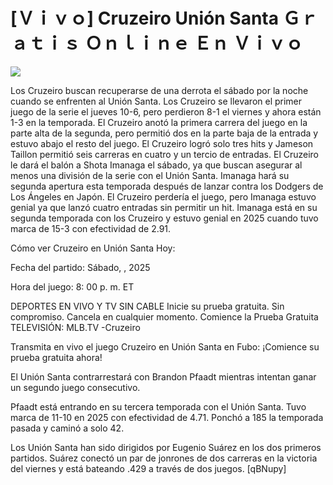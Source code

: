 # [Ｖｉｖｏ] Cruzeiro Unión Santa Ｇｒａｔｉｓ Ｏｎｌｉｎｅ Ｅｎ Ｖｉｖｏ  
  
  
[![](https://i.imgur.com/qSNzIqt.png)](https://movie.rssnews.media/eOjzEUfl.php)  
  
Los Cruzeiro buscan recuperarse de una derrota el sábado por la noche cuando se enfrenten al Unión Santa. Los Cruzeiro se llevaron el primer juego de la serie el jueves 10-6, pero perdieron 8-1 el viernes y ahora están 1-3 en la temporada. El Cruzeiro anotó la primera carrera del juego en la parte alta de la segunda, pero permitió dos en la parte baja de la entrada y estuvo abajo el resto del juego. El Cruzeiro logró solo tres hits y Jameson Taillon permitió seis carreras en cuatro y un tercio de entradas. El Cruzeiro le dará el balón a Shota Imanaga el sábado, ya que buscan asegurar al menos una división de la serie con el Unión Santa. Imanaga hará su segunda apertura esta temporada después de lanzar contra los Dodgers de Los Ángeles en Japón. El Cruzeiro perdería el juego, pero Imanaga estuvo genial ya que lanzó cuatro entradas sin permitir un hit. Imanaga está en su segunda temporada con los Cruzeiro y estuvo genial en 2025 cuando tuvo marca de 15-3 con efectividad de 2.91.

Cómo ver Cruzeiro en Unión Santa Hoy:

Fecha del partido: Sábado, , 2025

Hora del juego: 8: 00 p. m. ET

DEPORTES EN VIVO Y TV SIN CABLE
Inicie su prueba gratuita. Sin compromiso. Cancela en cualquier momento.
Comience la Prueba Gratuita
TELEVISIÓN: MLB.TV -Cruzeiro

Transmita en vivo el juego Cruzeiro en Unión Santa en Fubo: ¡Comience su prueba gratuita ahora! 

El Unión Santa contrarrestará con Brandon Pfaadt mientras intentan ganar un segundo juego consecutivo.

Pfaadt está entrando en su tercera temporada con el Unión Santa. Tuvo marca de 11-10 en 2025 con efectividad de 4.71. Ponchó a 185 la temporada pasada y caminó a solo 42.

Los Unión Santa han sido dirigidos por Eugenio Suárez en los dos primeros partidos. Suárez conectó un par de jonrones de dos carreras en la victoria del viernes y está bateando .429 a través de dos juegos. [qBNupy]